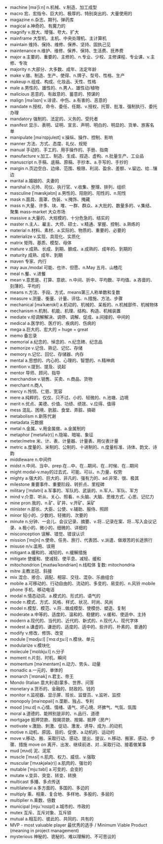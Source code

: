 - machine [məˈʃiːn] n.机械、v.制造、加工成型
- macro 宏、宏指令、巨大的、极厚的、特别突出的、大量使用的
- magazine n.杂志、期刊、弹药库
- magical a.神奇的、有魔力的
- magnify v.放大、增强、夸大、扩大
- mainframe 大型机、主机、中央处理机、主计算机
- maintain 维持、保持、维修、保养、坚持、固执己见
- maintenance n.维护、维修、保养、保持、生活费、抚养费
- major a.主要的、重要的、主修的、n.专业、少校、主修课程、专业课、v.主修、专攻
- majority n.大部分、大多数、成年、法定年龄
- make v.做、制造、生产、使得、n.牌子、型号、性格、生产
- makeup n.组成、构成、化妆品、天性、性格
- male a.男性的、雄性的、n.男人、雄性动/植物
- malicious 恶意的、有敌意的、蓄意的、预谋的
- malign [məˈlaɪn] v.诽谤、中伤、a.有害的、恶意的
- mandate n.授权、命令、委任、任期、v.授权、托管、批准、强制执行、委托办理
- mandatory 强制的、法定的、义务的、受托者
- manifest 显示、表明、证明、宣言、声明、明白的、明显的、货单、旅客名单
- manipulate [məˈnɪpjuleɪt] v.操纵、操作、控制、影响
- manner 方法、方式、态度、礼仪、规矩
- manual 手动的、手工的、用手操作的、手册、指南
- manufacture v.加工、制造、生成、捏造、虚构、n.批量生产、工业品
- manuscript n.手稿、底稿、原稿、手抄本、a.手写的、手抄的
- margin n.页边空白、边缘、范围、极限、利润、盈余、差额、v.留边、给...镶边
- marital a.婚姻的、夫妻的
- marshal n.元帅、司仪、执行官、v.收集、整理、排列、组织
- masculine [ˈmæskjəlɪn] a.男性的、阳刚的、阳性的、n.阳性
- mask n.面具、面罩、伪装、v.掩饰、掩藏
- mass n.大量、许多、块、堆、一群、群众、a.大批的、数量多的、v.集结、聚集 mass-market 大众市场
- massive a.大量的、大规模的、十分危急的、结实的
- master n.主人、雇主、大师、硕士、v.精通、掌握、控制、a.熟练的
- material n.材料、素材、a.实际的、物质的、重要的、必要的
- materialize v.实现、具现化、实质化
- matrix 矩阵、基质、模型、母体
- mature v.成熟、长成、到期、酿成、a.成熟的、成年的、到期的
- maturity 成熟、成年、到期
- maven 专家、内行
- may aux./modal 可能、也许、但愿、n.May 五月、山楂花
- meal n.餐、v.进餐
- mean v.意思是、打算、意欲、n.中间、折中、平均数、平均值、a.吝啬的、刻薄的、平均的
- means n.方法、手段、方式、means第三人称单数和复数
- measure v.测量、衡量、计量、评估、n.措施、方法、步骤
- mechanical [məˈkænɪkl] a.机动的、机械的、呆板的、n.机械部件、机械物体
- mechanism n.机制、机能、机理、结构、构造、机械装置
- mediate v.经调解解决、调停、调解、促成、a.间接的、中间的
- medical a.医学的、医疗的、疾病的、伤病的
- mega a.巨大的、宏大的 = huge = great
- memo 备忘录
- memorial a.纪念的、悼念的、n.纪念碑、纪念品
- memorize v.记住、熟记、记忆、存储
- memory n.记忆、回忆、存储器、内存
- mental a.思想的、内心的、心理的、智慧的、n.精神病
- mention v.提到、提及、说起
- mentor 导师、顾问、指导
- merchandise v.销售、买卖、n.商品、货物
- merchant n.商人
- mercy n.怜悯、仁慈、宽容
- mere a.纯粹的、仅仅、只不过、小的、轻微的、n.池塘、边境
- merit n.优点、美德、价值、功绩、绩效、v.应得、值得
- mess 混乱、困境、肮脏、食堂、弄脏、搞砸
- metabolism n.新陈代谢
- metadata 元数据
- metal n.金属、v.用金属做、a.金属制的
- metaphor [ˈmetəfə(r)] n.隐喻、暗喻、象征
- meter/metre 米、计、表、计量器、计量表、用仪表计量
- metric a.度量的、米制的、公制的、十进制的、n.度量标准、诗体、韵文、诗韵
- middleware n.中间件
- midst n.中间、当中、prep.在...中、在...期间、在...时候、在...期间
- might modal-v.may的过去式、可能、可以、n.力量、权势
- mighty a.强大的、巨大的、非凡的、强有力的、ad.非常、很、极其
- milestone 重要事件、重要阶段、转折点、里程碑
- military [ˈmɪlətri] a.军事的、军队的、武装的、n.军人、军队、军方
- mind v.介意、听从、关心、照看、n.头脑、大脑、思维方式、心思、记忆力
- mine pron.我的、n.矿、矿井、v.开矿、采矿
- minister n.部长、大臣、公使、v.辅助、服侍、照顾
- minor 较小的、少数的、轻微的、次要的
- minute n.分钟、一会儿、会议记录、摘要、v.将...记录在案、将...写入会议记录、a.极小的、微小的、细微的、详细的
- misconception 误解、错觉、错误认识
- mission [ˈmɪʃn] n.使命、任务、旅行、代表团、v.派遣、做艰苦的长途旅行
- misuse n/v.滥用、误用
- mitigant a.缓和的、减轻的、n.缓解措施
- mitigate 使缓和、使减轻、使平息、减轻、缓和
- mitochondrion [ˌmaɪtəʊˈkɒndriən] n.线粒体 复数: mitochondria
- mitre 主教法冠、斜接
- mix 混合、掺合、调配、相容、交往、混杂、乐曲组合
- mobile a.可移动的、行动自由的、流动的、多变的、易变的、n.风铃 mobile phone 手机、移动电话
- modal n.情态动词、a.模式的、形式的、语气的
- mode n.模式、方式、风格、样式、状况、时尚、风尚
- model n.模型、模范、v.将...做成模型、使模仿、塑造、复制
- moderate a.中等的、适度的、温和的、稳健的、v.缓和、使适中、主持
- modern a.现代的、当代的、近代的、新式的、n.现代人、现代字体
- modest a.谦虚的、谦逊的、适度的、适中的、些许的、朴素的、普通的
- modify v.修改、修饰、改变
- module [ˈmɒdjuːl] [ˈmɑːdʒuːl] n.模块、单元
- modularize v.模块化
- molecule [ˈmɒlɪkjuːl] n.分子
- moment n.片刻、时机、瞬间
- momentum [məˈmentəm] n.动力、势头、动量
- monadic a.一元的、单体的
- monarch [ˈmɒnək] n.君主、帝王
- Mondo (Italian 意大利语)蒙多、世界、问答
- monetary a.货币的、金融的、财政的、钱的
- monitor n.监视器、显示屏、班长、监督员、v.监听、监控
- monopoly [məˈnɒpəli] n.垄断、独占、专利
- mood [muːd] n.心情、情绪、语气、坏心境、坏脾气、气氛、氛围
- moral a.道德的、能辨别是非的、n.品行、道德
- mortgage 抵押贷款、按揭贷款、按揭、抵押（房产）
- motivate v.激励、刺激、促动、激发、诱导、成为...的动机
- motive n.动机、原因、目的、促使、a.动机的、运动的
- move v.移动、搬、采取行动、感动、提出、提议、n.移动、搬家、感动、步骤、措施  move on 离开、出发、继续前进、对...采取行动、接着做某事
- mud [mʌd] 泥、泥浆
- muscle [ˈmʌsl] n.肌肉、权力、威信、v.强取
- muscular [ˈmʌskjələ(r)] a.肌肉的、强壮的
- mutable [ˈmjuːtəbl] a.可变的、会变的
- mutate v.变异、突变、转变、转换
- multicast 多播、多点传送
- multilateral a.多方面的、多国的、多边的
- multiply 乘、相乘、复合地、多样地、多股的、多层的
- multiplier n.乘数、倍数
- municipal [mjuːˈnɪsɪpl] a.城市的、市政的
- mutex 互斥、互斥对象、互斥锁
- mutual a.相互的、彼此的、共同的、共有的
- MVP - most valuable player 最优秀的选手 /  Minimum Viable Product (meaning in project management) 
- mysterious 神秘的、诡秘的、难以理解的、不可思议的